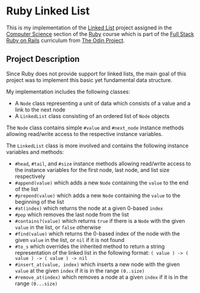 # Ruby Linked List

This is my implementation of the [Linked List](https://www.theodinproject.com/lessons/ruby-linked-lists) project assigned in the [Computer Science](https://www.theodinproject.com/paths/full-stack-ruby-on-rails/courses/ruby#a-bit-of-computer-science) section of the [Ruby](https://www.theodinproject.com/paths/full-stack-ruby-on-rails/courses/ruby) course which is part of the [Full Stack Ruby on Rails](https://www.theodinproject.com/paths/full-stack-ruby-on-rails) curriculum from [The Odin Project](https://www.theodinproject.com/).

## Project Description

Since Ruby does not provide support for linked lists, the main goal of this project was to implement this basic yet fundamental data structure.

My implementation includes the following classes:
* A `Node` class representing a unit of data which consists of a value and a link to the next node
* A `LinkedList` class consisting of an ordered list of `Node` objects

The `Node` class contains simple `#value` and `#next_node` instance methods allowing read/write access to the respective instance variables.

The `LinkedList` class is more involved and contains the following instance variables and methods:
* `#head`, `#tail`, and `#size` instance methods allowing read/write access to the  instance variables for the first node, last node, and list size respectively
* `#append(value)` which adds a new `Node` containing the `value` to the end of the list
* `#prepend(value)` which adds a new `Node` containing the `value` to the beginning of the list
* `#at(index)` which returns the node at a given 0-based `index`
* `#pop` which removes the last node from the list
* `#contains?(value)` which returns `true` if there is a `Node` with the given `value` in the list, or  `false` otherwise
* `#find(value)` which returns the 0-based index of the node with the given `value` in the list, or `nil` if it is not found
* `#to_s` which overrides the inherited method to return a string representation of the linked list in the following format: `( value ) -> ( value ) -> ( value ) -> nil`
* `#insert_at(value, index)` which inserts a new node with the given `value` at the given `index` if it is in the range `(0..size)`
* `#remove_at(index)` which removes a node at a given `index` if it is in the range `(0...size)`